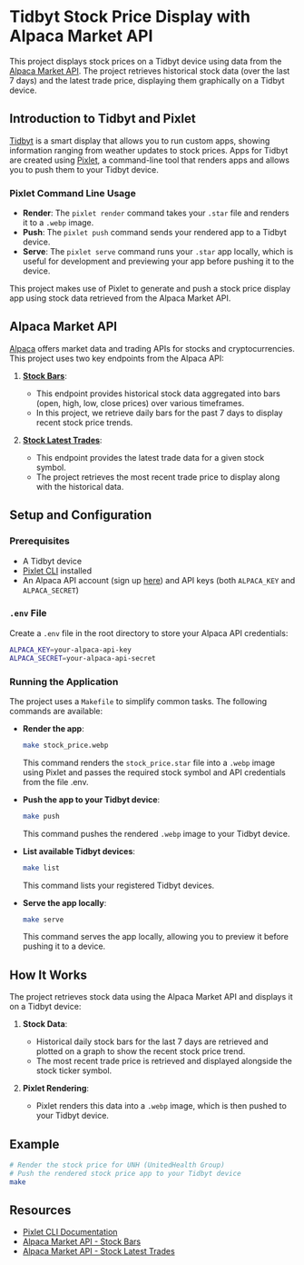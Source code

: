 # Tidbyt Stock Price Display with Alpaca Market API

This project displays stock prices on a Tidbyt device using data from the [Alpaca Market API](https://alpaca.markets/). The project retrieves historical stock data (over the last 7 days) and the latest trade price, displaying them graphically on a Tidbyt device.

## Introduction to Tidbyt and Pixlet

[Tidbyt](https://tidbyt.com/) is a smart display that allows you to run custom apps, showing information ranging from weather updates to stock prices. Apps for Tidbyt are created using [Pixlet](https://github.com/tidbyt/pixlet), a command-line tool that renders apps and allows you to push them to your Tidbyt device.

### Pixlet Command Line Usage

- **Render**: The `pixlet render` command takes your `.star` file and renders it to a `.webp` image.
- **Push**: The `pixlet push` command sends your rendered app to a Tidbyt device.
- **Serve**: The `pixlet serve` command runs your `.star` app locally, which is useful for development and previewing your app before pushing it to the device.

This project makes use of Pixlet to generate and push a stock price display app using stock data retrieved from the Alpaca Market API.

## Alpaca Market API

[Alpaca](https://alpaca.markets/) offers market data and trading APIs for stocks and cryptocurrencies. This project uses two key endpoints from the Alpaca API:

1. **[Stock Bars](https://docs.alpaca.markets/reference/stockbars)**:
   - This endpoint provides historical stock data aggregated into bars (open, high, low, close prices) over various timeframes.
   - In this project, we retrieve daily bars for the past 7 days to display recent stock price trends.

2. **[Stock Latest Trades](https://docs.alpaca.markets/reference/stocklatesttrades-1)**:
   - This endpoint provides the latest trade data for a given stock symbol.
   - The project retrieves the most recent trade price to display along with the historical data.

## Setup and Configuration

### Prerequisites

- A Tidbyt device
- [Pixlet CLI](https://github.com/tidbyt/pixlet) installed
- An Alpaca API account (sign up [here](https://alpaca.markets/)) and API keys (both `ALPACA_KEY` and `ALPACA_SECRET`)

### `.env` File

Create a `.env` file in the root directory to store your Alpaca API credentials:

```bash
ALPACA_KEY=your-alpaca-api-key
ALPACA_SECRET=your-alpaca-api-secret
```

### Running the Application

The project uses a `Makefile` to simplify common tasks. The following commands are available:

- **Render the app**:
  ```bash
  make stock_price.webp
  ```
  This command renders the `stock_price.star` file into a `.webp` image using Pixlet and passes the required stock symbol and API credentials from the file .env.

- **Push the app to your Tidbyt device**:
  ```bash
  make push
  ```
  This command pushes the rendered `.webp` image to your Tidbyt device.

- **List available Tidbyt devices**:
  ```bash
  make list
  ```
  This command lists your registered Tidbyt devices.

- **Serve the app locally**:
  ```bash
  make serve
  ```
  This command serves the app locally, allowing you to preview it before pushing it to a device.

## How It Works

The project retrieves stock data using the Alpaca Market API and displays it on a Tidbyt device:

1. **Stock Data**:
   - Historical daily stock bars for the last 7 days are retrieved and plotted on a graph to show the recent stock price trend.
   - The most recent trade price is retrieved and displayed alongside the stock ticker symbol.

2. **Pixlet Rendering**:
   - Pixlet renders this data into a `.webp` image, which is then pushed to your Tidbyt device.

## Example

```bash
# Render the stock price for UNH (UnitedHealth Group)
# Push the rendered stock price app to your Tidbyt device
make
```

## Resources

- [Pixlet CLI Documentation](https://github.com/tidbyt/pixlet)
- [Alpaca Market API - Stock Bars](https://docs.alpaca.markets/reference/stockbars)
- [Alpaca Market API - Stock Latest Trades](https://docs.alpaca.markets/reference/stocklatesttrades-1)
